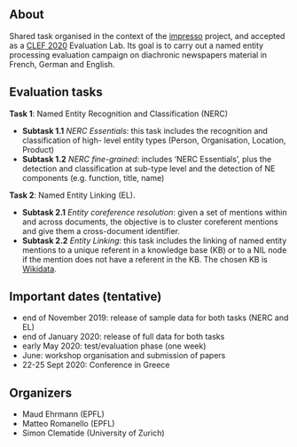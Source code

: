 ## About
 
Shared task organised in the context of the [impresso](http://impresso-project.ch) project, and accepted as a [CLEF 2020](https://clef2020.clef-initiative.eu/) Evaluation Lab.  Its goal is to carry out a named entity processing evaluation campaign on diachronic newspapers material in French, German and English.

## Evaluation tasks

**Task 1**: Named Entity Recognition and Classification (NERC)

- **Subtask 1.1** *NERC Essentials*: this task includes the recognition and classification of high-
level entity types (Person, Organisation, Location, Product)
- **Subtask 1.2** *NERC fine-grained*: includes ‘NERC Essentials’, plus the detection and
classification at sub-type level and the detection of NE components (e.g. function, title, name)

**Task 2**: Named Entity Linking (EL).

- **Subtask 2.1** *Entity coreference resolution*: given a set of mentions within and across
documents, the objective is to cluster coreferent mentions and give them a cross-document
identifier.
- **Subtask 2.2** *Entity Linking*: this task includes the linking of named entity mentions to a
unique referent in a knowledge base (KB) or to a NIL node if the mention does not have a
referent in the KB. The chosen KB is [Wikidata](https://wikidata.org).

## Important dates (tentative)

- end of November 2019: release of sample data for both tasks (NERC and EL)
- end of January 2020: release of full data for both tasks
- early May 2020: test/evaluation phase (one week)
- June: workshop organisation and submission of papers
- 22-25 Sept 2020: Conference in Greece


## Organizers

- Maud Ehrmann (EPFL)
- Matteo Romanello (EPFL)
- Simon Clematide (University of Zurich)
